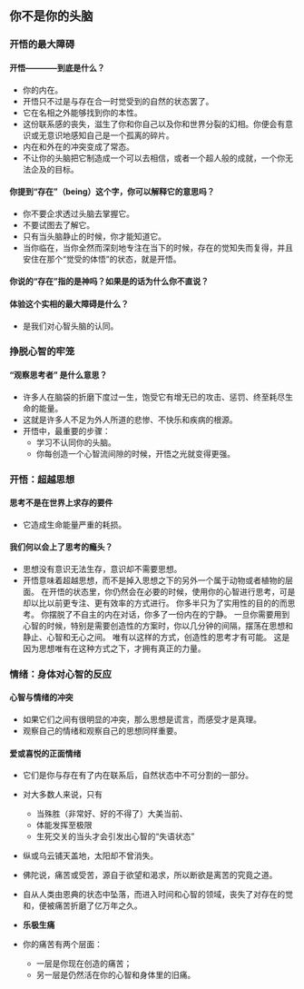 
## 你不是你的头脑

### 开悟的最大障碍

#### 开悟————到底是什么？

- 你的内在。
- 开悟只不过是与存在合一时觉受到的自然的状态罢了。
- 它在名相之外能够找到你的本性。
- 这份联系感的丧失，滋生了你和你自己以及你和世界分裂的幻相。你便会有意识或无意识地感知自己是一个孤离的碎片。
- 内在和外在的冲突变成了常态。
- 不让你的头脑把它制造成一个可以去相信，或者一个超人般的成就，一个你无法企及的目标。

#### 你提到“存在”（being）这个字，你可以解释它的意思吗？

- 你不要企求透过头脑去掌握它。
- 不要试图去了解它。
- 只有当头脑静止的时候，你才能知道它。
- 当你临在，当你全然而深刻地专注在当下的时候，存在的觉知失而复得，并且安住在那个“觉受的体悟”的状态，就是开悟。

#### 你说的“存在”指的是神吗？如果是的话为什么你不直说？

#### 体验这个实相的最大障碍是什么？

- 是我们对心智头脑的认同。

### 挣脱心智的牢笼

#### “观察思考者” 是什么意思？

- 许多人在脑袋的折磨下度过一生，饱受它有增无已的攻击、惩罚、终至耗尽生命的能量。
- 这就是许多人不足为外人所道的悲惨、不快乐和疾病的根源。
- 开悟中，最重要的步骤：
  - 学习不认同你的头脑。
  - 你每创造一个心智流间隙的时候，开悟之光就变得更强。

### 开悟：超越思想

#### 思考不是在世界上求存的要件

- 它造成生命能量严重的耗损。

#### 我们何以会上了思考的瘾头？

- 思想没有意识无法生存，意识却不需要思想。
- 开悟意味着超越思想，而不是掉入思想之下的另外一个属于动物或者植物的层面。
  在开悟的状态里，你仍然会在必要的时候，使用你的心智进行思考，可是却以比以前更专注、更有效率的方式进行。
  你多半只为了实用性的目的的而思考。
  你摆脱了不自主的内在对话，你多了一份内在的宁静。
  一旦你需要用到心智的时候，特别是需要创造性的方案时，你以几分钟的间隔，摆荡在思想和静止、心智和无心之间。
  唯有以这样的方式，创造性的思考才有可能。
  这是因为思想唯有在这种方式之下，才拥有真正的力量。

### 情绪：身体对心智的反应

#### 心智与情绪的冲突

- 如果它们之间有很明显的冲突，那么思想是谎言，而感受才是真理。
- 观察自己的情绪和观察自己的思想同样重要。
  
#### 爱或喜悦的正面情绪

- 它们是你与存在有了内在联系后，自然状态中不可分割的一部分。
- 对大多数人来说，只有
  - 当殊胜（非常好、好的不得了）大美当前、
  - 体能发挥至极限
  - 生死交关的当头才会引发出心智的“失语状态”
- 纵或乌云铺天盖地，太阳却不曾消失。
- 佛陀说，痛苦或受苦，源自于欲望和渴求，所以断欲是离苦的究竟之道。

- 自从人类由恩典的状态中坠落，而进入时间和心智的领域，丧失了对存在的觉和，便被痛苦折磨了亿万年之久。
- **乐极生痛**
- 你的痛苦有两个层面：
  - 一层是你现在创造的痛苦；
  - 另一层是仍然活在你的心智和身体里的旧痛。
